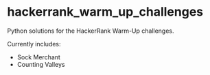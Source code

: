 # hackerrank_warm_up_challenges
Python solutions for the HackerRank Warm-Up challenges.

Currently includes:
- Sock Merchant
- Counting Valleys
